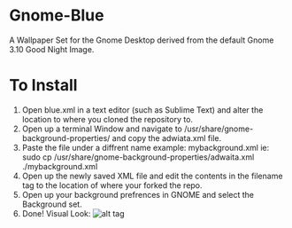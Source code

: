 Gnome-Blue
==========

A Wallpaper Set for the Gnome Desktop derived from the default Gnome 3.10 Good Night Image.

To Install
==========
1) Open blue.xml in a text editor (such as Sublime Text) and alter the location to where you cloned the repository to.
2) Open up a terminal Window and navigate to /usr/share/gnome-background-properties/ and copy the adwiata.xml file.
3) Paste the file under a diffrent name example: mybackground.xml
ie: sudo cp /usr/share/gnome-background-properties/adwaita.xml ./mybackground.xml
4) Open up the newly saved XML file and edit the contents in the filename tag to the location of where your forked the repo.
5) Open up your background prefrences in GNOME and select the Background set.
6) Done!
Visual Look:
![alt tag](https://raw.github.com/Tornado-Tim/Gnome-Blue/master/midnight.png)
